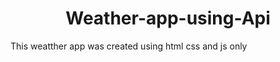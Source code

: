 <h1 align="center">Weather-app-using-Api </h1>
This weatther app was created using html css and js only
